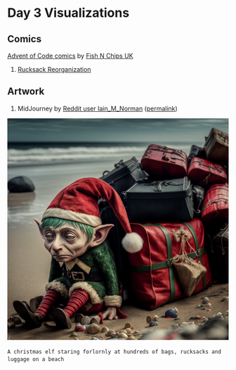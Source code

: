 # Day 3 Visualizations

## Comics

[Advent of Code comics](https://www.webtoons.com/en/challenge/advent-of-code/list?title_no=713188)
by [Fish N Chips UK](https://www.webtoons.com/en/creator/69q8f)

1. [Rucksack Reorganization](https://www.webtoons.com/en/challenge/advent-of-code/rucksack-reorganization/viewer?title_no=713188&episode_no=32)

## Artwork

1. MidJourney by [Reddit user Iain\_M\_Norman](https://www.reddit.com/user/Iain_M_Norman)
   ([permalink](https://www.reddit.com/r/adventofcode/comments/zbdr6v/2022_day_03_im_glad_i_wont_have_to_move_these/))

![a christmas elf staring forlornly at hundreds of bags on a beach](bags.png)

`A christmas elf staring forlornly at hundreds of bags, rucksacks and luggage on a beach`
